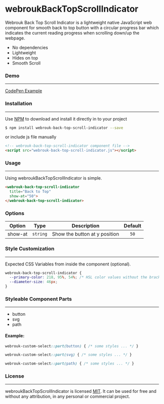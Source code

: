 # webroukBackTopScrollIndicator

Webrouk Back Top Scroll Indicator is a lightweight native JavaScript web component for smooth back to top button with a circular progress bar which indicates the current reading progress when scrolling down/up the webpage.

- No dependencies
- Lightweight
- Hides on top
- Smooth Scroll

### Demo
---
[CodePen Example](https://codepen.io/muhammad_mabrouk/full/oNoYQdr/)

### Installation
---
Use [NPM](https://www.npmjs.com/package/webrouk-back-top-scroll-indicator/) to download and install it directly in to your project

```sh
$ npm install webrouk-back-top-scroll-indicator --save
```

or include js file manually

```html
<!-- webrouk-back-top-scroll-indicator component file -->
<script src="webrouk-back-top-scroll-indicator.js"></script>
```

### Usage
---
Using webroukBackTopScrollIndicator is simple.

```html
<webrouk-back-top-scroll-indicator
  title="Back to Top"
  show-at="50">
</webrouk-back-top-scroll-indicator>
```

### Options
| Option | Type | Description | Default |
| ----------- |    :----:   | ----------- |    :----:   |
| show-at | `string` | Show the button at y position | `50` |

### Style Customization
---
Expected CSS Variables from inside the component (optional).

```css
webrouk-back-top-scroll-indicator {
  --primary-color: 218, 95%, 54%; /* HSL color values without the brackets */
  --diameter-size: 46px;
}
```

### Styleable Component Parts
---
- button
- svg
- path

#### Example:

```css
webrouk-custom-select::part(button) { /* some styles ... */ }

webrouk-custom-select::part(svg) { /* some styles ... */ }

webrouk-custom-select::part(path) { /* some styles ... */ }
```

### License
-------
webroukBackTopScrollIndicator is licensed [MIT](https://choosealicense.com/licenses/mit/).
It can be used for free and without any attribution, in any personal or commercial project.

